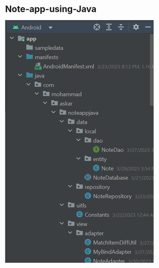 # Note-app-using-Java
![Screenshot](https://github.com/mohammad-askar/Note-app-using-Java/blob/master/review/2023-03-30_233843.png)

